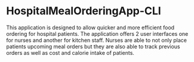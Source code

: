 # HospitalMealOrderingApp-CLI
This application is designed to allow quicker and more efficient food ordering for hospital patients. The application offers 2 user interfaces one for nurses and another for kitchen staff. Nurses are able to not only place patients upcoming meal orders but they are also able to track previous orders as well as cost and calorie intake of patients.   
